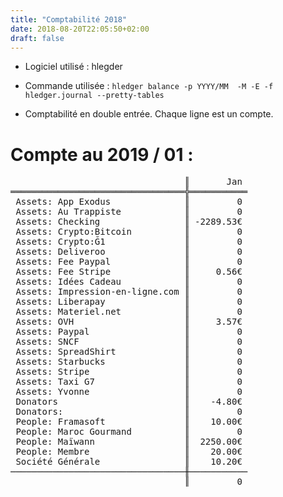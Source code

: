 ```yaml
---
title: "Comptabilité 2018"
date: 2018-08-20T22:05:50+02:00
draft: false
---
```


* Logiciel utilisé : hlegder
* Commande utilisée : `hledger balance -p YYYY/MM  -M -E -f hledger.journal --pretty-tables`

* Comptabilité en double entrée. Chaque ligne est un compte.

# Compte au 2019 / 01 :
<pre>
                                 ║       Jan 
═════════════════════════════════╬═══════════
 Assets: App Exodus              ║         0 
 Assets: Au Trappiste            ║         0 
 Assets: Checking                ║ -2289.53€ 
 Assets: Crypto:Bitcoin          ║         0 
 Assets: Crypto:Ğ1               ║         0 
 Assets: Deliveroo               ║         0 
 Assets: Fee Paypal              ║         0 
 Assets: Fee Stripe              ║     0.56€ 
 Assets: Idées Cadeau            ║         0 
 Assets: Impression-en-ligne.com ║         0 
 Assets: Liberapay               ║         0 
 Assets: Materiel.net            ║         0 
 Assets: OVH                     ║     3.57€ 
 Assets: Paypal                  ║         0 
 Assets: SNCF                    ║         0 
 Assets: SpreadShirt             ║         0 
 Assets: Starbucks               ║         0 
 Assets: Stripe                  ║         0 
 Assets: Taxi G7                 ║         0 
 Assets: Yvonne                  ║         0 
 Donators                        ║    -4.80€ 
 Donators:                       ║         0 
 People: Framasoft               ║    10.00€ 
 People: Maroc Gourmand          ║         0 
 People: Maïwann                 ║  2250.00€ 
 People: Membre                  ║    20.00€ 
 Société Générale                ║    10.20€ 
─────────────────────────────────╫───────────
                                 ║         0 </pre>
